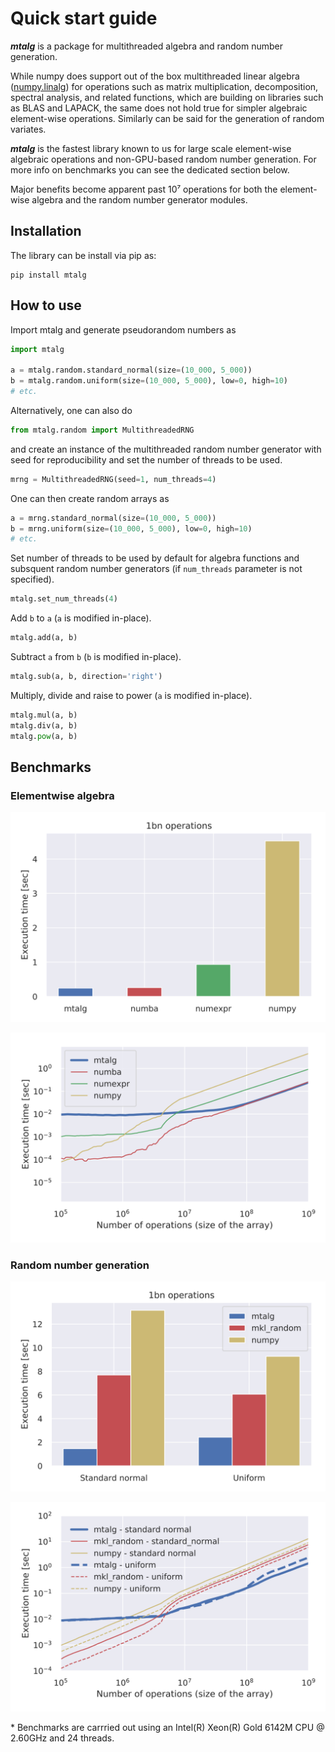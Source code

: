# Quick start guide

***mtalg*** is a package for multithreaded algebra and random number generation.

While numpy does support out of the box multithreaded linear algebra 
([numpy.linalg](https://numpy.org/doc/stable/reference/routines.linalg.html)) 
for operations such as matrix multiplication, decomposition, spectral analysis, 
and related functions, which are building on libraries such as BLAS and LAPACK, 
the same does not hold true for simpler algebraic element-wise operations. 
Similarly can be said for the generation of random variates.

***mtalg*** is the fastest library known to us for large scale element-wise algebraic operations 
and non-GPU-based random number generation. For more info on benchmarks you can see the dedicated section below. 

Major benefits become apparent past 10⁷ operations for both the element-wise algebra and the random number generator modules.

## Installation
The library can be install via pip as:

```shell
pip install mtalg
```

## How to use
Import mtalg and generate pseudorandom numbers as

```python
import mtalg

a = mtalg.random.standard_normal(size=(10_000, 5_000))
b = mtalg.random.uniform(size=(10_000, 5_000), low=0, high=10)
# etc.
```

Alternatively, one can also do
```python
from mtalg.random import MultithreadedRNG
```

and create an instance of the multithreaded random number generator with seed for reproducibility and set the number of threads to be used.

```python
mrng = MultithreadedRNG(seed=1, num_threads=4)
```

One can then create random arrays as

```python
a = mrng.standard_normal(size=(10_000, 5_000))
b = mrng.uniform(size=(10_000, 5_000), low=0, high=10)
# etc.
```

Set number of threads to be used by default for algebra functions and subsquent random
number generators (if `num_threads` parameter is not specified).

```python
mtalg.set_num_threads(4)
```

Add `b` to `a` (`a` is modified in-place).

```python
mtalg.add(a, b)
```

Subtract `a` from `b` (`b` is modified in-place).

```python
mtalg.sub(a, b, direction='right')
```

Multiply, divide and raise to power (`a` is modified in-place).

```python
mtalg.mul(a, b)
mtalg.div(a, b)
mtalg.pow(a, b)
```

## Benchmarks

### Elementwise algebra
![](../../mtalg/__res/benchmark/benchmark_add_BARS.svg)

![](../../mtalg/__res/benchmark/benchmark_add.svg)

### Random number generation

![](../../mtalg/__res/benchmark/benchmark_rng_BAR.svg)

![](../../mtalg/__res/benchmark/benchmark_rng.svg)

\* Benchmarks are carrried out using an Intel(R) Xeon(R) Gold 6142M CPU @ 2.60GHz and 24 threads.
